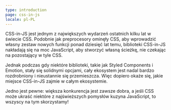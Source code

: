 ```yaml
---
type: introduction
page: css-in-js
locale: pl-PL
---
```


CSS-in-JS jest jednym z największych wydarzeń ostatnich kilku lat w świecie CSS. Podobnie jak preprocesory ominęły CSS, aby wprowadzić własny zestaw nowych funkcji ponad dziesięć lat temu, biblioteki CSS-in-JS nakładają się na moc JavaScript, aby stworzyć własną ścieżkę, nie czekając na pozostający w tyle CSS.

Jednak podczas gdy niektóre biblioteki, takie jak Styled Components i Emotion, stały się solidnymi opcjami, cały ekosystem jest nadal bardzo rozdrobniony i nieustannie się przemieszcza. Więc dopiero okaże się, jakie miejsce CSS-in-JS zajmie w całym ekosystemie.

Jedno jest pewne: większa konkurencja jest zawsze dobra, a jeśli CSS może ukraść niektóre z najświeższych pomysłów kuzyna JavaScript, to wszyscy na tym skorzystamy!
